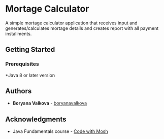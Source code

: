 # Mortage Calculator

A simple mortage calculator application that receives input and generates/calculates mortage details and creates report with all payment installments.

## Getting Started
### Prerequisites

*Java 8 or later version

## Authors

* **Boryana Valkova** - [boryanavalkova](https://github.com/boryanavalkova)

## Acknowledgments

* Java Fundamentals course - [Code with Mosh](https://codewithmosh.com)
